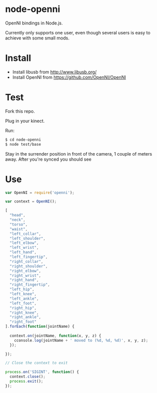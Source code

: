 # node-openni

OpenNI bindings in Node.js.

Currently only supports one user, even though several users is easy to achieve with some small mods.

# Install

* Install libusb from http://www.libusb.org/
* Install OpenNI from https://github.com/OpenNI/OpenNI

# Test

Fork this repo.

Plug in your kinect.

Run:

```bash
$ cd node-openni
$ node test/base
```

Stay in the surrender position in front of the camera, 1 couple of meters away.
After you're synced you should see 

# Use

```js
var OpenNI = require('openni');

var context = OpenNI();

[
  "head",
  "neck",
  "torso",
  "waist",
  "left_collar",
  "left_shoulder",
  "left_elbow",
  "left_wrist",
  "left_hand",
  "left_fingertip",
  "right_collar",
  "right_shoulder",
  "right_elbow",
  "right_wrist",
  "right_hand",
  "right_fingertip",
  "left_hip",
  "left_knee",
  "left_ankle",
  "left_foot",
  "right_hip",
  "right_knee",
  "right_ankle",
  "right_foot"
].forEach(function(jointName) {
  
  context.on(jointName, function(x, y, z) {
    cconsole.log(jointName + ' moved to (%d, %d, %d)', x, y, z);
  });

});

// Close the context to exit

process.on('SIGINT', function() {
  context.close();
  process.exit();  
});

```